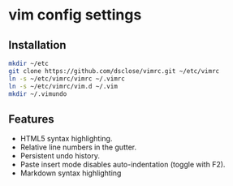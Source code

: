 vim config settings
===================

Installation
------------

```bash
mkdir ~/etc
git clone https://github.com/dsclose/vimrc.git ~/etc/vimrc
ln -s ~/etc/vimrc/vimrc ~/.vimrc
ln -s ~/etc/vimrc/vim.d ~/.vim
mkdir ~/.vimundo
```

Features
--------

* HTML5 syntax highlighting.
* Relative line numbers in the gutter.
* Persistent undo history.
* Paste insert mode disables auto-indentation (toggle with F2).
* Markdown syntax highlighting


